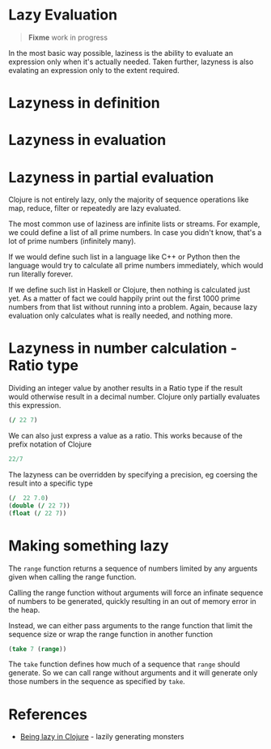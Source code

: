 # Lazy Evaluation

> **Fixme** work in progress

In the most basic way possible, laziness is the ability to evaluate an expression only when it's actually needed.  Taken further, lazyness is also evalating an expression only to the extent required.



# Lazyness in definition 




# Lazyness in evaluation



# Lazyness in partial evaluation



Clojure is not entirely lazy, only the majority of sequence operations like map, reduce, filter or repeatedly are lazy evaluated.

The most common use of laziness are infinite lists or streams. For example, we could define a list of all prime numbers. In case you didn't know, that's a lot of prime numbers (infinitely many).

If we would define such list in a language like C++ or Python then the language would try to calculate all prime numbers immediately, which would run literally forever.

If we define such list in Haskell or Clojure, then nothing is calculated just yet. As a matter of fact we could happily print out the first 1000 prime numbers from that list without running into a problem. Again, because lazy evaluation only calculates what is really needed, and nothing more.




# Lazyness in number calculation - Ratio type 

Dividing an integer value by another results in a Ratio type if the result would otherwise result in a decimal number.  Clojure only partially evaluates this expression.

```clojure
(/ 22 7)
```

We can also just express a value as a ratio.  This works because of the prefix notation of Clojure

```clojure
22/7
```

The lazyness can be overridden by specifying a precision, eg coersing the result into a specific type

```clojure
(/  22 7.0)
(double (/ 22 7))
(float (/ 22 7))
```

# Making something lazy 

The `range` function returns a sequence of numbers limited by any arguents given when calling the range function.

Calling the range function without arguments will force an infinate sequence of numbers to be generated, quickly resulting in an out of memory error in the heap.

Instead, we can either pass arguments to the range function that limit the sequence size or wrap the range function in another function

```clojure
(take 7 (range))
```

The `take` function defines how much of a sequence that `range` should generate.  So we can call range without arguments and it will generate only those numbers in the sequence as specified by `take`.



# References
* [Being lazy in Clojure](http://noobtuts.com/clojure/being-lazy-in-clojure) - lazily generating monsters
